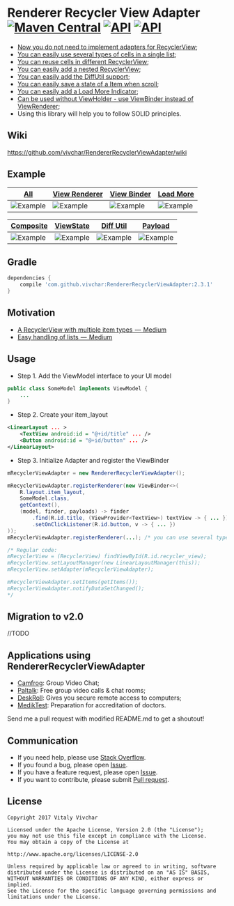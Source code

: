 
# Renderer Recycler View Adapter [![Maven Central](https://maven-badges.herokuapp.com/maven-central/com.github.vivchar/RendererRecyclerViewAdapter/badge.svg)](https://maven-badges.herokuapp.com/maven-central/com.github.vivchar/RendererRecyclerViewAdapter) [![API](https://img.shields.io/badge/API-14%2B-yellow.svg?style=flat)](https://android-arsenal.com/api?level=14) [![API](https://img.shields.io/badge/Size-11%20KB-e91e63.svg)](http://www.methodscount.com/?lib=com.github.vivchar%3ARendererRecyclerViewAdapter%3A1.2.0)

* [Now you do not need to implement adapters for RecyclerView](https://github.com/vivchar/RendererRecyclerViewAdapter/wiki/Quick-start-with-the-Renderer-Adapter);
* [You can easily use several types of cells in a single list](https://github.com/vivchar/RendererRecyclerViewAdapter/wiki/Quick-start-with-Simple-Items);
* [You can reuse cells in different RecyclerView](https://github.com/vivchar/RendererRecyclerViewAdapter/wiki/Quick-start-with-Simple-Items);
* [You can easily add a nested RecyclerView](https://github.com/vivchar/RendererRecyclerViewAdapter/wiki/Quick-start-with-Composite-Items);
* [You can easily add the DiffUtil support](https://github.com/vivchar/RendererRecyclerViewAdapter/wiki/Quick-start-with-DiffUtil);
* [You can easily save a state of a Item when scroll](https://github.com/vivchar/RendererRecyclerViewAdapter/wiki/Recommendations-for-the-View-States);
* [You can easily add a Load More Indicator](https://github.com/vivchar/RendererRecyclerViewAdapter/wiki/Quick-start-with-Load-More-Indicator);
* [Can be used without ViewHolder - use ViewBinder instead of ViewRenderer](https://github.com/vivchar/RendererRecyclerViewAdapter/wiki/Quick-start-with-View-Binder);
* Using this library will help you to follow SOLID principles.

## Wiki
https://github.com/vivchar/RendererRecyclerViewAdapter/wiki

## Example

| [All](https://github.com/vivchar/RendererRecyclerViewAdapter/blob/master/example/src/main/java/com/github/vivchar/example/pages/github/GithubFragment.java#L78) | [View Renderer](https://github.com/vivchar/RendererRecyclerViewAdapter/blob/master/example/src/main/java/com/github/vivchar/example/pages/simple/ViewRendererFragment.java#L37) | [View Binder](https://github.com/vivchar/RendererRecyclerViewAdapter/blob/master/example/src/main/java/com/github/vivchar/example/pages/simple/ViewBinderFragment.java#L33) | [Load More](https://github.com/vivchar/RendererRecyclerViewAdapter/blob/master/example/src/main/java/com/github/vivchar/example/pages/simple/LoadMoreFragment.java#L45) |
| --- | --- | --- | --- |
![Example](https://github.com/vivchar/RendererRecyclerViewAdapter/blob/master/example/example.gif) | ![Example](https://github.com/vivchar/RendererRecyclerViewAdapter/blob/master/example/view-renderer.gif) | ![Example](https://github.com/vivchar/RendererRecyclerViewAdapter/blob/master/example/view-renderer.gif) | ![Example](https://github.com/vivchar/RendererRecyclerViewAdapter/blob/master/example/load-more.gif) |


| [Composite](https://github.com/vivchar/RendererRecyclerViewAdapter/blob/master/example/src/main/java/com/github/vivchar/example/pages/simple/CompositeViewRendererFragment.java#L38) | [ViewState](https://github.com/vivchar/RendererRecyclerViewAdapter/blob/master/example/src/main/java/com/github/vivchar/example/pages/simple/ViewStateFragment.java#L46) | [Diff Util](https://github.com/vivchar/RendererRecyclerViewAdapter/blob/master/example/src/main/java/com/github/vivchar/example/pages/simple/DiffUtilFragment.java#L40) | [Payload](https://github.com/vivchar/RendererRecyclerViewAdapter/blob/master/example/src/main/java/com/github/vivchar/example/pages/simple/PayloadFragment.java#L43) | 
| --- | --- | --- | --- |
| ![Example](https://github.com/vivchar/RendererRecyclerViewAdapter/blob/master/example/composite.gif) | ![Example](https://github.com/vivchar/RendererRecyclerViewAdapter/blob/master/example/view-state.gif) | ![Example](https://github.com/vivchar/RendererRecyclerViewAdapter/blob/master/example/diff-util.gif) | ![Example](https://github.com/vivchar/RendererRecyclerViewAdapter/blob/master/example/payload.gif) |
## Gradle
```gradle
dependencies {
    compile 'com.github.vivchar:RendererRecyclerViewAdapter:2.3.1'
}
```
## Motivation
* [A RecyclerView with multiple item types  —  Medium](https://medium.com/@vivchar/a-recyclerview-with-multiple-item-types-dfba3979050)
* [Easy handling of lists  —  Medium](https://medium.com/@vivchar/easy-handling-of-lists-rendererrecyclerviewadapter-part-2-3b18c8ea6f1b)

## Usage
* Step 1. Add the ViewModel interface to your UI model

```java
public class SomeModel implements ViewModel {
	...
}
```

* Step 2. Create your item_layout
```xml
<LinearLayout ... >
	<TextView android:id = "@+id/title" ... />
	<Button android:id = "@+id/button" ... />
</LinearLayout>
```

* Step 3. Initialize Adapter and register the ViewBinder
```java
mRecyclerViewAdapter = new RendererRecyclerViewAdapter();

mRecyclerViewAdapter.registerRenderer(new ViewBinder<>(
	R.layout.item_layout,
	SomeModel.class,
	getContext(),
	(model, finder, payloads) -> finder
		.find(R.id.title, (ViewProvider<TextView>) textView -> { ... })
		.setOnClickListener(R.id.button, v -> { ... })
));
mRecyclerViewAdapter.registerRenderer(...); /* you can use several types of cells */

/* Regular code:
mRecyclerView = (RecyclerView) findViewById(R.id.recycler_view);
mRecyclerView.setLayoutManager(new LinearLayoutManager(this));
mRecyclerView.setAdapter(mRecyclerViewAdapter);

mRecyclerViewAdapter.setItems(getItems());
mRecyclerViewAdapter.notifyDataSetChanged();
*/
```

## Migration to v2.0
//TODO

## Applications using RendererRecyclerViewAdapter
* [Camfrog](https://play.google.com/store/apps/details?id=com.camshare.camfrog.android): Group Video Chat;
* [Paltalk](https://play.google.com/store/apps/details?id=com.paltalk.chat.android): Free group video calls & chat rooms;
* [DeskRoll](https://play.google.com/store/apps/details?id=com.deskroll.client1): Gives you secure remote access to computers;
* [MedikTest](https://play.google.com/store/apps/details?id=com.anisov.medical.accreditation): Preparation for accreditation of doctors.

Send me a pull request with modified README.md to get a shoutout!

## Communication
* If you need help, please use [Stack Overflow](https://stackoverflow.com/questions/tagged/RendererRecyclerViewAdapter+Android).
* If you found a bug, please open [Issue](https://github.com/vivchar/RendererRecyclerViewAdapter/labels/bug).
* If you have a feature request, please open [Issue](https://github.com/vivchar/RendererRecyclerViewAdapter/labels/feature%20request).
* If you want to contribute, please submit [Pull request](https://github.com/vivchar/RendererRecyclerViewAdapter/pulls).

## License

    Copyright 2017 Vitaly Vivchar

    Licensed under the Apache License, Version 2.0 (the "License");
    you may not use this file except in compliance with the License.
    You may obtain a copy of the License at

    http://www.apache.org/licenses/LICENSE-2.0

    Unless required by applicable law or agreed to in writing, software
    distributed under the License is distributed on an "AS IS" BASIS,
    WITHOUT WARRANTIES OR CONDITIONS OF ANY KIND, either express or implied.
    See the License for the specific language governing permissions and
    limitations under the License.
